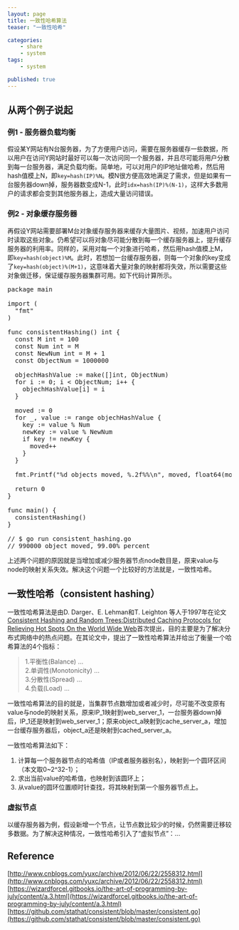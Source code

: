 ```yaml
---
layout: page
title: 一致性哈希算法
teaser: "一致性哈希"

categories:
    - share
    - system
tags:
    - system

published: true
---
```


## 从两个例子说起  

### 例1 - 服务器负载均衡  
假设某Y网站有N台服务器，为了方便用户访问，需要在服务器缓存一些数据，所以用户在访问Y网站时最好可以每一次访问同一个服务器，并且尽可能将用户分散到每一台服务器，满足负载均衡。简单地，可以对用户的IP地址做哈希，然后用hash值模上N，即`key=hash(IP)%N`。模N很方便高效地满足了需求，但是如果有一台服务器down掉，服务器数变成N-1，此时`idx=hash(IP)%(N-1)`，这样大多数用户的请求都会变到其他服务器上，造成大量访问错误。    

### 例2 - 对象缓存服务器    
再假设Y网站需要部署M台对象缓存服务器来缓存大量图片、视频，加速用户访问时读取这些对象。仍希望可以将对象尽可能分散到每一个缓存服务器上，提升缓存服务器的利用率。同样的，采用对每一个对象进行哈希，然后用hash值模上M，即`key=hash(object)%M`。此时，若想加一台缓存服务器，则每一个对象的key变成了`key=hash(object)%(M+1)`，这意味着大量对象的映射都将失效，所以需要这些对象做迁移，保证缓存服务器集群可用。如下代码计算所示。  

<pre class="brush: golang; auto-links: true; collapse: true" id="simpleblock">
package main

import (
  "fmt"
)

func consistentHashing() int {
  const M int = 100
  const Num int = M
  const NewNum int = M + 1
  const ObjectNum = 1000000

  objechHashValue := make([]int, ObjectNum)
  for i := 0; i < ObjectNum; i++ {
    objechHashValue[i] = i
  }

  moved := 0
  for _, value := range objechHashValue {
    key := value % Num
    newKey := value % NewNum
    if key != newKey {
      moved++
    }
  }

  fmt.Printf("%d objects moved, %.2f%%\n", moved, float64(moved)/float64(ObjectNum)*100)

  return 0
}

func main() {
  consistentHashing()
}

// $ go run consistent_hashing.go
// 990000 object moved, 99.00% percent
</pre>

上述两个问题的原因就是当增加或减少服务器节点node数目是，原来value与node的映射关系失效。解决这个问题一个比较好的方法就是，一致性哈希。  

## 一致性哈希（consistent hashing）

一致性哈希算法是由D. Darger、E. Lehman和T. Leighton 等人于1997年在论文[Consistent Hashing and Random Trees:Distributed Caching Protocols for Relieving Hot Spots On the World Wide Web](https://dl.acm.org/citation.cfm?id=258660)首次提出，目的主要是为了解决分布式网络中的热点问题。在其论文中，提出了一致性哈希算法并给出了衡量一个哈希算法的4个指标：

> 1.平衡性(Balance) ...  
> 2.单调性(Monotonicity) ...  
> 3.分散性(Spread) ...  
> 4.负载(Load) ...  

一致性哈希算法的目的就是，当集群节点数增加或者减少时，尽可能不改变原有value与node的映射关系，原来IP_1映射到web_server_1，一台服务器down掉后，IP_1还是映射到web_server_1；原来object_a映射到cache_server_a，增加一台缓存服务器后，object_a还是映射到cached_server_a。  

一致性哈希算法如下：  
1. 计算每一个服务器节点的哈希值（IP或者服务器别名），映射到一个圆环区间（本文取0~2^32-1）；  
2. 求出当前value的哈希值，也映射到该圆环上；  
3. 从value的圆环位置顺时针查找，将其映射到第一个服务器节点上。  

### 虚拟节点  
以缓存服务器为例，假设新增一个节点，让节点数比较少的时候，仍然需要迁移较多数据。为了解决这种情况，一致性哈希引入了“虚拟节点”：... 

## Reference  
[http://www.cnblogs.com/yuxc/archive/2012/06/22/2558312.html](http://www.cnblogs.com/yuxc/archive/2012/06/22/2558312.html)  
[https://wizardforcel.gitbooks.io/the-art-of-programming-by-july/content/a.3.html](https://wizardforcel.gitbooks.io/the-art-of-programming-by-july/content/a.3.html)  
[https://github.com/stathat/consistent/blob/master/consistent.go](https://github.com/stathat/consistent/blob/master/consistent.go)  
